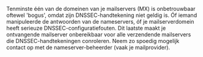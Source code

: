 Tenminste één van de domeinen van je mailservers (MX) is onbetrouwbaar oftewel 'bogus', omdat zijn DNSSEC-handtekening niet geldig is. Óf iemand manipuleerde de antwoorden van de nameservers, óf je mailserverdomein heeft serieuze DNSSEC-configuratiefouten. Dit laatste maakt je ontvangende mailserver onbereikbaar voor alle verzendende mailservers die DNSSEC-handtekeningen conroleren. Neem zo spoedig mogelijk contact op met de nameserver-beheerder (vaak je mailprovider).
